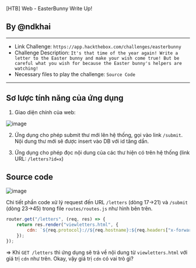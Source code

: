 [HTB] Web - EasterBunny Write Up!
## By @ndkhai
***
* Link Challenge: `https://app.hackthebox.com/challenges/easterbunny`
* Challenge Description: `It's that time of the year again! Write a letter to the Easter bunny and make your wish come true! But be careful what you wish for because the Easter bunny's helpers are watching!`
* Necessary files to play the challenge: `Source Code`
***
## Sơ lược tính năng của ứng dụng
1. Giao diện chính của web:

 ![image](https://github.com/nguyenkhai98/writeup/assets/51147179/a90bf878-f7ca-4bcc-9078-f447450f0a87)

2. Ứng dụng cho phép submit thư mới lên hệ thống, gọi vào link `/submit`. Nội dung thư mới sẽ được insert vào DB với id tăng dần.

3. Ứng dụng cho phép đọc nội dung của các thư hiện có trên hệ thống (link URL: `/letters?id=x`)

## Source code

![image](https://github.com/nguyenkhai98/writeup/assets/51147179/4931f70f-d3b8-4d38-9e3c-96ae64808372)

Chi tiết phần code xử lý request đến URL `/letters` (dòng 17->21) và `/submit` (dòng 23->45) trong file `routes/routes.js` như hình bên trên.

```javascript
router.get("/letters", (req, res) => {
    return res.render("viewletters.html", {
        cdn: `${req.protocol}://${req.hostname}:${req.headers["x-forwarded-port"] ?? 80}/static/`,
    });
});
```

=> Khi `GET /letters` thì ứng dụng sẽ trả về nội dung từ `viewletters.html` với giá trị `cdn` như trên. Okay, vậy giá trị `cdn` có vai trò gì?
